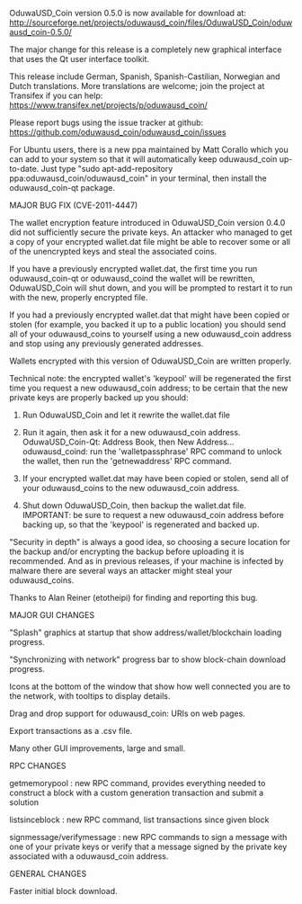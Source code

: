 OduwaUSD_Coin version 0.5.0 is now available for download at:
http://sourceforge.net/projects/oduwausd_coin/files/OduwaUSD_Coin/oduwausd_coin-0.5.0/

The major change for this release is a completely new graphical interface that uses the Qt user interface toolkit.

This release include German, Spanish, Spanish-Castilian, Norwegian and Dutch translations. More translations are welcome; join the project at Transifex if you can help:
https://www.transifex.net/projects/p/oduwausd_coin/

Please report bugs using the issue tracker at github:
https://github.com/oduwausd_coin/oduwausd_coin/issues

For Ubuntu users, there is a new ppa maintained by Matt Corallo which you can add to your system so that it will automatically keep oduwausd_coin up-to-date.  Just type "sudo apt-add-repository ppa:oduwausd_coin/oduwausd_coin" in your terminal, then install the oduwausd_coin-qt package.

MAJOR BUG FIX  (CVE-2011-4447)

The wallet encryption feature introduced in OduwaUSD_Coin version 0.4.0 did not sufficiently secure the private keys. An attacker who
managed to get a copy of your encrypted wallet.dat file might be able to recover some or all of the unencrypted keys and steal the
associated coins.

If you have a previously encrypted wallet.dat, the first time you run oduwausd_coin-qt or oduwausd_coind the wallet will be rewritten, OduwaUSD_Coin will
shut down, and you will be prompted to restart it to run with the new, properly encrypted file.

If you had a previously encrypted wallet.dat that might have been copied or stolen (for example, you backed it up to a public
location) you should send all of your oduwausd_coins to yourself using a new oduwausd_coin address and stop using any previously generated addresses.

Wallets encrypted with this version of OduwaUSD_Coin are written properly.

Technical note: the encrypted wallet's 'keypool' will be regenerated the first time you request a new oduwausd_coin address; to be certain that the
new private keys are properly backed up you should:

1. Run OduwaUSD_Coin and let it rewrite the wallet.dat file

2. Run it again, then ask it for a new oduwausd_coin address.
OduwaUSD_Coin-Qt: Address Book, then New Address...
oduwausd_coind: run the 'walletpassphrase' RPC command to unlock the wallet,  then run the 'getnewaddress' RPC command.

3. If your encrypted wallet.dat may have been copied or stolen, send  all of your oduwausd_coins to the new oduwausd_coin address.

4. Shut down OduwaUSD_Coin, then backup the wallet.dat file.
IMPORTANT: be sure to request a new oduwausd_coin address before backing up, so that the 'keypool' is regenerated and backed up.

"Security in depth" is always a good idea, so choosing a secure location for the backup and/or encrypting the backup before uploading it is recommended. And as in previous releases, if your machine is infected by malware there are several ways an attacker might steal your oduwausd_coins.

Thanks to Alan Reiner (etotheipi) for finding and reporting this bug.

MAJOR GUI CHANGES

"Splash" graphics at startup that show address/wallet/blockchain loading progress.

"Synchronizing with network" progress bar to show block-chain download progress.

Icons at the bottom of the window that show how well connected you are to the network, with tooltips to display details.

Drag and drop support for oduwausd_coin: URIs on web pages.

Export transactions as a .csv file.

Many other GUI improvements, large and small.

RPC CHANGES

getmemorypool : new RPC command, provides everything needed to construct a block with a custom generation transaction and submit a solution

listsinceblock : new RPC command, list transactions since given block

signmessage/verifymessage : new RPC commands to sign a message with one of your private keys or verify that a message signed by the private key associated with a oduwausd_coin address.

GENERAL CHANGES

Faster initial block download.
